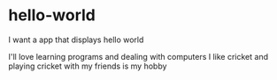 # hello-world
I want a app that displays hello world


I'll love learning programs and dealing with computers
I like cricket and playing cricket with my friends is my hobby
